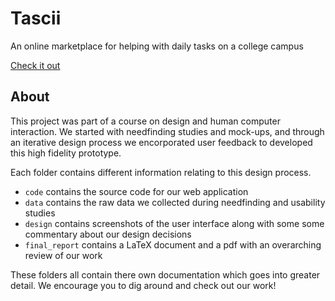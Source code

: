 # Tascii

An online marketplace for helping with daily tasks on a college campus

[Check it out](https://calm-plateau-71093.herokuapp.com/)

## About

This project was part of a course on design and human computer interaction. We started with needfinding studies and mock-ups, and through an iterative design process we encorporated user feedback to developed this high fidelity prototype. 

Each folder contains different information relating to this design process. 
- `code` contains the source code for our web application
- `data` contains the raw data we collected during needfinding and usability studies
- `design` contains screenshots of the user interface along with some some commentary about our design decisions
- `final_report` contains a LaTeX document and a pdf with an overarching review of our work

These folders all contain there own documentation which goes into greater detail. We encourage you to dig around and check out our work!